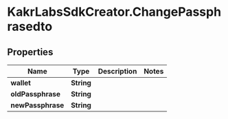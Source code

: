 # KakrLabsSdkCreator.ChangePassphrasedto

## Properties

Name | Type | Description | Notes
------------ | ------------- | ------------- | -------------
**wallet** | **String** |  | 
**oldPassphrase** | **String** |  | 
**newPassphrase** | **String** |  | 


